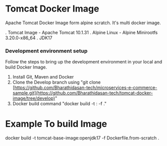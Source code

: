 # Tomcat Docker Image
Apache Tomcat Docker Image form alpine scratch. It's multi docker image.

. Tomcat Image - Apache Tomcat 10.1.31
. Alpine Linux - Alpine Minirootfs 3.20.0-x86_64
. JDK17

### Development environment setup

Follow the steps to bring up the development environment in your local and build Docker Image.

1) Install Git, Maven and Docker</br>
2) Clone the Develop branch using "git clone [https://github.com/Bharathidasan-tech/microservices-e-commerce-sample.git](https://github.com/Bharathidasan-tech/tomcat-docker-image/tree/develop)" </br>
3) Docker build command "docker build -t <image-name>:<version> -f <Docker-file-name> ."</br>


# Example To build Image
docker build -t tomcat-base-image:openjdk17 -f Dockerfile.from-scratch .
